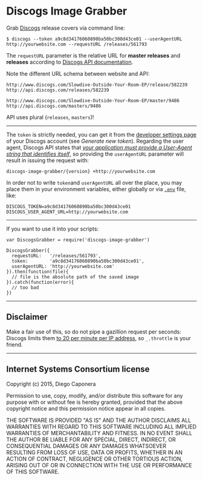 # Discogs Image Grabber

Grab [Discogs](https://www.discogs.com) release covers via command line:

    $ discogs --token a9c8d34176060890ba50bc300d43ce01 --userAgentURL http://yourwebsite.com --requestURL /releases/561793

The `requestURL` parameter is the relative URL for **master releases** and **releases** according to [Discogs API documentation](https://www.discogs.com/developers/#page:database).

Note the different URL schema between website and API:

    http://www.discogs.com/Slowdive-Outside-Your-Room-EP/release/582239
    http://api.discogs.com/releases/582239

    http://www.discogs.com/Slowdive-Outside-Your-Room-EP/master/9486
    http://api.discogs.com/masters/9486

API uses plural (`releases`, `masters`)!

---

The `token` is strictly needed, you can get it from the [developer settings page](https://www.discogs.com/settings/developers) of your Discogs account (see _Generate new token_).
Regarding the user agent, Discogs API states that [_your application must provide a User-Agent string that identifies itself_](https://www.discogs.com/developers/#page:home,header:home-general-information), so providing the `userAgentURL` parameter will result in issuing the request with:

    discogs-image-grabber/{version} +http://yourwebsite.com

In order not to write `token`and `userAgentURL` all over the place, you may place them in your environment variables, either globally or via [`.env`](https://github.com/motdotla/dotenv) file, like:

    DISCOGS_TOKEN=a9c8d34176060890ba50bc300d43ce01
    DISCOGS_USER_AGENT_URL=http://yourwebsite.com

---

If you want to use it into your scripts:

    var DiscogsGrabber = require('discogs-image-grabber')

    DiscogsGrabber({
      requestURL:   '/releases/561793',
      token:        'a9c8d34176060890ba50bc300d43ce01',
      userAgentURL: 'http://yourwebsite.com'
    }).then(function(file){
      // file is the absolute path of the saved image
    }).catch(function(error){
      // too bad
    })

---

## Disclaimer

Make a fair use of this, so do not pipe a gazillion request per seconds: Discogs limits them [to 20 per minute per IP address](https://www.discogs.com/developers/#page:home,header:home-rate-limiting), so `_.throttle` is your friend.

---

## Internet Systems Consortium license

Copyright (c) 2015, Diego Caponera

Permission to use, copy, modify, and/or distribute this software for any purpose
with or without fee is hereby granted, provided that the above copyright notice
and this permission notice appear in all copies.

THE SOFTWARE IS PROVIDED "AS IS" AND THE AUTHOR DISCLAIMS ALL WARRANTIES WITH
REGARD TO THIS SOFTWARE INCLUDING ALL IMPLIED WARRANTIES OF MERCHANTABILITY AND
FITNESS. IN NO EVENT SHALL THE AUTHOR BE LIABLE FOR ANY SPECIAL, DIRECT,
INDIRECT, OR CONSEQUENTIAL DAMAGES OR ANY DAMAGES WHATSOEVER RESULTING FROM LOSS
OF USE, DATA OR PROFITS, WHETHER IN AN ACTION OF CONTRACT, NEGLIGENCE OR OTHER
TORTIOUS ACTION, ARISING OUT OF OR IN CONNECTION WITH THE USE OR PERFORMANCE OF
THIS SOFTWARE.
